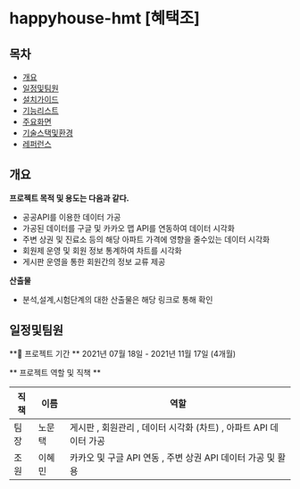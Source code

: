 # happyhouse-hmt [혜택조]
## 목차
  - [개요](#개요) 
  - [일정및팀원](#일정및팀원) 
  - [설치가이드](#설치가이드)
  - [기능리스트](#기능리스트)
  - [주요화면](#주요화면)
  - [기술스택및환경](#기술스택및환경)
  - [레퍼런스](#레퍼런스)

## 개요

**프로젝트 목적 및 용도는 다음과 같다.**
- 공공API를 이용한 데이터 가공
- 가공된 데이터를 구글 및 카카오 맵 API를 연동하여 데이터 시각화
- 주변 상권 및 진료소 등의 해당 아파트 가격에 영향을 줄수있는 데이터 시각화
- 회원제 운영 및 회원 정보 통계하여 차트를 시각화
- 게시판 운영을 통한 회원간의 정보 교류 제공

**산출물**
- 분석,설계,시험단계의 대한 산출물은 해당 링크로 통해 확인


## 일정및팀원
**📆 프로젝트 기간 **
2021년 07월 18일 - 2021년 11월 17일 (4개월)

** 프로젝트 역할 및 직책 **

|직책|이름|역할|
|------|---|---|
|팀장|노문택|게시판 , 회원관리 , 데이터 시각화 (차트) , 아파트 API 데이터 가공|
|조원|이혜민|카카오 및 구글 API 연동 , 주변 상권 API 데이터 가공 및 활용 |

